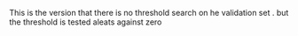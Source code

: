 This is the version that there is no threshold search on he validation set . but the threshold is tested aleats against zero
